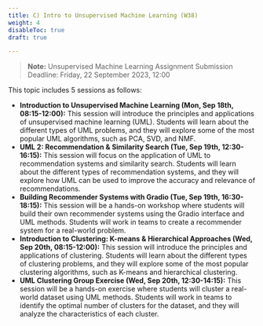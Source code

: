 ```yaml
---
title: C) Intro to Unsupervised Machine Learning (W38)
weight: 4
disableToc: true
draft: true

---
```


> **Note:** Unsupervised Machine Learning Assignment Submission Deadline: Friday, 22 September 2023, 12:00


This topic includes 5 sessions as follows:

- **Introduction to Unsupervised Machine Learning (Mon, Sep 18th, 08:15-12:00):** This session will introduce the principles and applications of unsupervised machine learning (UML). Students will learn about the different types of UML problems, and they will explore some of the most popular UML algorithms, such as PCA, SVD, and NMF.
- **UML 2: Recommendation & Similarity Search (Tue, Sep 19th, 12:30-16:15):** This session will focus on the application of UML to recommendation systems and similarity search. Students will learn about the different types of recommendation systems, and they will explore how UML can be used to improve the accuracy and relevance of recommendations.
- **Building Recommender Systems with Gradio (Tue, Sep 19th, 16:30-18:15):** This session will be a hands-on workshop where students will build their own recommender systems using the Gradio interface and UML methods. Students will work in teams to create a recommender system for a real-world problem.
- **Introduction to Clustering: K-means & Hierarchical Approaches (Wed, Sep 20th, 08:15-12:00):** This session will introduce the principles and applications of clustering. Students will learn about the different types of clustering problems, and they will explore some of the most popular clustering algorithms, such as K-means and hierarchical clustering.
- **UML Clustering Group Exercise (Wed, Sep 20th, 12:30-14:15):** This session will be a hands-on exercise where students will cluster a real-world dataset using UML methods. Students will work in teams to identify the optimal number of clusters for the dataset, and they will analyze the characteristics of each cluster.

<!-- ## Intro slides

Use arrows keys on keyboard to navigate. Alternatively [fullscreen slides](https://SDS-AAU.github.io/SDS-master/M1/slides/SDS-M1-UML_Intro.pdf) 
  
{{< IncludeSlides "https://SDS-AAU.github.io/SDS-master/M1/slides/SDS-M1-UML_Intro.pdf" >}} -->

